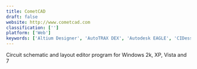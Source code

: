 ```yaml
---
title: CometCAD
draft: false 
website: http://www.cometcad.com
classification: ['']
platform: ['Web']
keywords: ['Altium Designer', 'AutoTRAX DEX', 'Autodesk EAGLE', 'CIDess', 'Epoxy', 'ExpressPCB', 'FreePCB', 'Fritzing', 'JSchem', 'JumboCAD EDA', 'KiCad', 'LibrePCB', 'LochMaster', 'Osmond PCB', 'PADS PCB Design', 'Proteus PCB design', 'QUCS', 'Razen', 'gEDA Project', 'myNetPCB']
---
```

Circuit schematic and layout editor program for Windows 2k, XP, Vista and 7